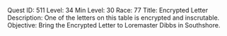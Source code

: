 Quest ID: 511
Level: 34
Min Level: 30
Race: 77
Title: Encrypted Letter
Description: One of the letters on this table is encrypted and inscrutable.
Objective: Bring the Encrypted Letter to Loremaster Dibbs in Southshore.
